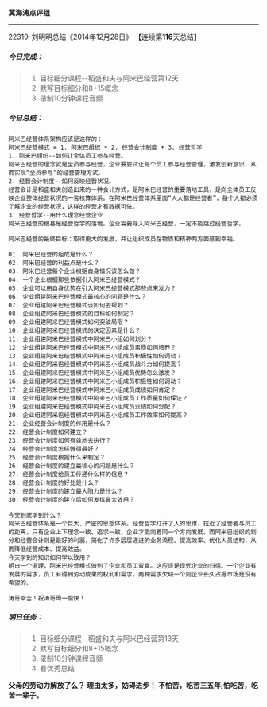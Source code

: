 **冀海涛点评组**

------

22319-刘明明总结《2014年12月28日》
【连续第**116**天总结】

##### __今日完成：__
>1. 目标细分课程--稻盛和夫与阿米巴经营第12天
>2. 默写目标细分和8+15概念
>3. 录制10分钟课程音频

##### __今日总结：__

    阿米巴经营体系架构应该是这样的：
	阿米巴经营模式 = 1. 阿米巴组织 + 2. 经营会计制度 + 3. 经营哲学
	1. 阿米巴组织--如何让全体员工参与经营。
	阿米巴经营的理念就是全员参与经营，企业要尝试让每个员工参与经营管理，激发创新意识，从而实现“全员参与”的经营管理方式。
	2. 经营会计制度--如何反映经营状况。
	经营会计是稻盛和夫创造出来的一种会计方式，是阿米巴经营的重要落地工具，是向全体员工反映企业整体经营状况的一套核算体系。在阿米巴经营体系里面“人人都是经营者”，每个人都必须了解企业的经营状况，这样的经营才有数据可依。
	3. 经营哲学--用什么理念经营企业
	阿米巴经营的根基是经营哲学的落地。企业需要导入阿米巴经营，一定不能跳过经营哲学。
	
	阿米巴经营的最终目标：取得更大的发展，并让组织成员在物质和精神两方面感到幸福。
	
	01. 阿米巴经营的组成是什么？
	02. 阿米巴经营的利益点是什么？
	03. 阿米巴经营每个企业根据自身情况该怎么做？
	04. 一个企业根据那些依据引入阿米巴经营模式？
	05. 企业可以用自身优势在引入阿米巴经营模式那些点来发力？
	06. 企业组建阿米巴经营模式最核心的问题是什么？
	07. 企业组建阿米巴经营模式该如何去规划？
	08. 企业组建阿米巴经营模式的目标如何制定？
	09. 企业组建阿米巴经营模式如何突破局限？
	10. 企业组建阿米巴经营模式的决定因素是什么？
	11. 企业组建阿米巴经营模式中阿米巴小组如何划分？
	12. 企业组建阿米巴经营模式中阿米巴小组成员素质如何培养？
	13. 企业组建阿米巴经营模式中阿米巴小组成员积极性如何调动？
	14. 企业组建阿米巴经营模式中阿米巴小组成员战斗力如何提高？
	15. 企业组建阿米巴经营模式中阿米巴小组成员优势怎么激发？
	16. 企业组建阿米巴经营模式中阿米巴小组成员积极性如何调动？
	17. 企业组建阿米巴经营模式中阿米巴小组成员成绩如何肯定？
	18. 企业组建阿米巴经营模式中阿米巴小组成员工作质量如何保证？
	19. 企业组建阿米巴经营模式中阿米巴小组成员业绩如何分配？
	20. 企业组建阿米巴经营模式中阿米巴小组成员工作效率如何提高？
	21. 企业经营会计制度的作用是什么？
	22. 经营会计制度如何建立？
	23. 经营会计制度如何有效地去执行？
	24. 经营会计制度怎样做得最好？
	25. 经营会计制度根据什么来制定？
	26. 经营会计制度的建立最核心的问题是什么？
	27. 经营会计制度给员工传递什么样的信息？
	28. 经营会计制度的好处是什么？
	29. 经营会计制度的建立最大阻力是什么？
	30. 经营会计制度的建立后如何发挥最大效用？
	
	今天到底学到什么？
	阿米巴经营体系是一个巨大、严密的思想体系。经营哲学打开了人的思维，拉近了经营者与员工的距离，只有企业上下理念一致、追求一致，企业才能向着同一个方向发展。而阿米巴组织的划分和经营会计则是最好的利器，简化了许多层层递进的业务流程、提高效率、优化人员结构，从而降低经营成本、提高效益。
    今天学到的知识如何学以致用？
	明白一个道理，阿米巴经营模式做到了企业和员工双赢。这应该是现代企业的归宿。一个企业有发展的需求，员工有得到劳动成果的权利和需求，两种需求欠缺一个则企业长久占据市场是没有希望的。
	
    涛哥幸苦！祝涛哥周一愉快！
##### __明日任务：__
>1. 目标细分课程--稻盛和夫与阿米巴经营第13天
>2. 默写目标细分和8+15概念
>3. 录制10分钟课程音频
>4. 看优秀总结

**父母的劳动力解放了么？**
**理由太多，妨碍进步！**
**不怕苦，吃苦三五年;怕吃苦，吃苦一辈子。**  